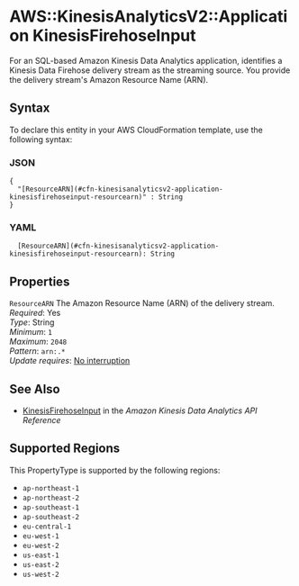 # AWS::KinesisAnalyticsV2::Application KinesisFirehoseInput<a name="aws-properties-kinesisanalyticsv2-application-kinesisfirehoseinput"></a>

For an SQL\-based Amazon Kinesis Data Analytics application, identifies a Kinesis Data Firehose delivery stream as the streaming source\. You provide the delivery stream's Amazon Resource Name \(ARN\)\.

## Syntax<a name="aws-properties-kinesisanalyticsv2-application-kinesisfirehoseinput-syntax"></a>

To declare this entity in your AWS CloudFormation template, use the following syntax:

### JSON<a name="aws-properties-kinesisanalyticsv2-application-kinesisfirehoseinput-syntax.json"></a>

```
{
  "[ResourceARN](#cfn-kinesisanalyticsv2-application-kinesisfirehoseinput-resourcearn)" : String
}
```

### YAML<a name="aws-properties-kinesisanalyticsv2-application-kinesisfirehoseinput-syntax.yaml"></a>

```
  [ResourceARN](#cfn-kinesisanalyticsv2-application-kinesisfirehoseinput-resourcearn): String
```

## Properties<a name="aws-properties-kinesisanalyticsv2-application-kinesisfirehoseinput-properties"></a>

`ResourceARN`  <a name="cfn-kinesisanalyticsv2-application-kinesisfirehoseinput-resourcearn"></a>
The Amazon Resource Name \(ARN\) of the delivery stream\.  
*Required*: Yes  
*Type*: String  
*Minimum*: `1`  
*Maximum*: `2048`  
*Pattern*: `arn:.*`  
*Update requires*: [No interruption](https://docs.aws.amazon.com/AWSCloudFormation/latest/UserGuide/using-cfn-updating-stacks-update-behaviors.html#update-no-interrupt)

## See Also<a name="aws-properties-kinesisanalyticsv2-application-kinesisfirehoseinput--seealso"></a>
+  [KinesisFirehoseInput](https://docs.aws.amazon.com/kinesisanalytics/latest/apiv2/API_KinesisFirehoseInput.html) in the *Amazon Kinesis Data Analytics API Reference* 

## Supported Regions

This PropertyType is supported by the following regions:

- `ap-northeast-1`
- `ap-northeast-2`
- `ap-southeast-1`
- `ap-southeast-2`
- `eu-central-1`
- `eu-west-1`
- `eu-west-2`
- `us-east-1`
- `us-east-2`
- `us-west-2`
